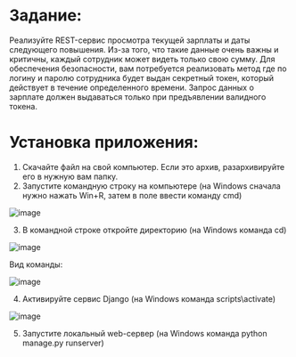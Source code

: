 # Задание:
 Реализуйте REST-сервис просмотра текущей зарплаты и даты следующего
повышения. Из-за того, что такие данные очень важны и критичны, каждый
сотрудник может видеть только свою сумму. Для обеспечения безопасности, вам
потребуется реализовать метод где по логину и паролю сотрудника будет выдан
секретный токен, который действует в течение определенного времени. Запрос
данных о зарплате должен выдаваться только при предъявлении валидного токена.

# Установка приложения:
1. Скачайте файл на свой компьютер. Если это архив, разархивируйте его в нужную вам папку.
2. Запустите командную строку на компьютере (на Windows сначала нужно нажать Win+R, затем в поле ввести команду cmd)

![image](https://github.com/IvanovaAlina/Service_Salary/assets/22053336/f7478dab-4435-4394-854d-645205ae8881)

3. В командной строке откройте директорию (на Windows команда cd)

![image](https://github.com/IvanovaAlina/Service_Salary/assets/22053336/c0ec01e3-55e3-43d2-8091-e9cd79846fd8)

Вид команды:

![image](https://github.com/IvanovaAlina/Service_Salary/assets/22053336/9e1cb769-3eb0-44bb-acd6-435372596fe2)

4. Активируйте сервис Django (на Windows команда scripts\activate)

![image](https://github.com/IvanovaAlina/Service_Salary/assets/22053336/1b9bf236-7180-4b5f-bfe2-663d6652e0a9)

5. Запустите локальный web-сервер (на Windows команда python manage.py runserver)


